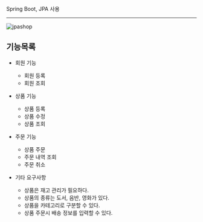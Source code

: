 Spring Boot, JPA 사용
<hr>

![jpashop](https://user-images.githubusercontent.com/87554077/127771627-4cf4daeb-9a5b-4dd3-b3e6-7ae017e93ead.PNG)
<br>
<h2>기능목록</h2>

* 회원 기능
  * 회원 등록
  * 회원 조회

* 상품 기능
  * 상품 등록
  * 상품 수정
  * 상품 조회

* 주문 기능
  * 상품 주문
  * 주문 내역 조회
  * 주문 취소

* 기타 요구사항 
  * 상품은 재고 관리가 필요하다.
  * 상품의 종류는 도서, 음반, 영화가 있다.
  * 상품을 카테고리로 구분할 수 있다.
  * 상품 주문시 배송 정보를 입력할 수 있다.
